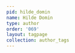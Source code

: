 ```yaml
---
pid: hilde_domin
name: Hilde Domin
type: author
order: '069'
layout: tagpage
collection: author_tags
---
```

